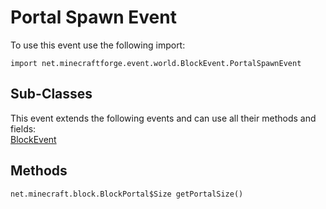 # Portal Spawn Event

To use this event use the following import:
```groovy:no-line-numbers
import net.minecraftforge.event.world.BlockEvent.PortalSpawnEvent
```

## Sub-Classes
This event extends the following events and can use all their methods and fields: <br>
[BlockEvent](block_event.md)

## Methods
```groovy:no-line-numbers
net.minecraft.block.BlockPortal$Size getPortalSize()
```
